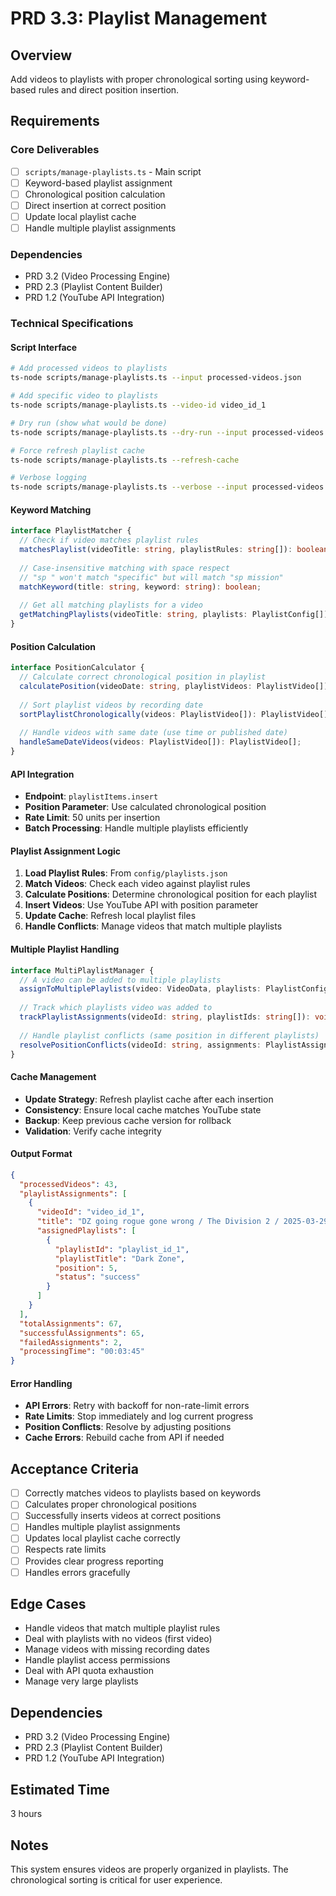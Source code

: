 # PRD 3.3: Playlist Management

## Overview
Add videos to playlists with proper chronological sorting using keyword-based rules and direct position insertion.

## Requirements

### Core Deliverables
- [ ] `scripts/manage-playlists.ts` - Main script
- [ ] Keyword-based playlist assignment
- [ ] Chronological position calculation
- [ ] Direct insertion at correct position
- [ ] Update local playlist cache
- [ ] Handle multiple playlist assignments

### Dependencies
- PRD 3.2 (Video Processing Engine)
- PRD 2.3 (Playlist Content Builder)
- PRD 1.2 (YouTube API Integration)

### Technical Specifications

#### Script Interface
```bash
# Add processed videos to playlists
ts-node scripts/manage-playlists.ts --input processed-videos.json

# Add specific video to playlists
ts-node scripts/manage-playlists.ts --video-id video_id_1

# Dry run (show what would be done)
ts-node scripts/manage-playlists.ts --dry-run --input processed-videos.json

# Force refresh playlist cache
ts-node scripts/manage-playlists.ts --refresh-cache

# Verbose logging
ts-node scripts/manage-playlists.ts --verbose --input processed-videos.json
```

#### Keyword Matching
```typescript
interface PlaylistMatcher {
  // Check if video matches playlist rules
  matchesPlaylist(videoTitle: string, playlistRules: string[]): boolean;
  
  // Case-insensitive matching with space respect
  // "sp " won't match "specific" but will match "sp mission"
  matchKeyword(title: string, keyword: string): boolean;
  
  // Get all matching playlists for a video
  getMatchingPlaylists(videoTitle: string, playlists: PlaylistConfig[]): PlaylistConfig[];
}
```

#### Position Calculation
```typescript
interface PositionCalculator {
  // Calculate correct chronological position in playlist
  calculatePosition(videoDate: string, playlistVideos: PlaylistVideo[]): number;
  
  // Sort playlist videos by recording date
  sortPlaylistChronologically(videos: PlaylistVideo[]): PlaylistVideo[];
  
  // Handle videos with same date (use time or published date)
  handleSameDateVideos(videos: PlaylistVideo[]): PlaylistVideo[];
}
```

#### API Integration
- **Endpoint**: `playlistItems.insert`
- **Position Parameter**: Use calculated chronological position
- **Rate Limit**: 50 units per insertion
- **Batch Processing**: Handle multiple playlists efficiently

#### Playlist Assignment Logic
1. **Load Playlist Rules**: From `config/playlists.json`
2. **Match Videos**: Check each video against playlist rules
3. **Calculate Positions**: Determine chronological position for each playlist
4. **Insert Videos**: Use YouTube API with position parameter
5. **Update Cache**: Refresh local playlist files
6. **Handle Conflicts**: Manage videos that match multiple playlists

#### Multiple Playlist Handling
```typescript
interface MultiPlaylistManager {
  // A video can be added to multiple playlists
  assignToMultiplePlaylists(video: VideoData, playlists: PlaylistConfig[]): Promise<void>;
  
  // Track which playlists video was added to
  trackPlaylistAssignments(videoId: string, playlistIds: string[]): void;
  
  // Handle playlist conflicts (same position in different playlists)
  resolvePositionConflicts(videoId: string, assignments: PlaylistAssignment[]): PlaylistAssignment[];
}
```

#### Cache Management
- **Update Strategy**: Refresh playlist cache after each insertion
- **Consistency**: Ensure local cache matches YouTube state
- **Backup**: Keep previous cache version for rollback
- **Validation**: Verify cache integrity

#### Output Format
```json
{
  "processedVideos": 43,
  "playlistAssignments": [
    {
      "videoId": "video_id_1",
      "title": "DZ going rogue gone wrong / The Division 2 / 2025-03-29",
      "assignedPlaylists": [
        {
          "playlistId": "playlist_id_1",
          "playlistTitle": "Dark Zone",
          "position": 5,
          "status": "success"
        }
      ]
    }
  ],
  "totalAssignments": 67,
  "successfulAssignments": 65,
  "failedAssignments": 2,
  "processingTime": "00:03:45"
}
```

#### Error Handling
- **API Errors**: Retry with backoff for non-rate-limit errors
- **Rate Limits**: Stop immediately and log current progress
- **Position Conflicts**: Resolve by adjusting positions
- **Cache Errors**: Rebuild cache from API if needed

## Acceptance Criteria
- [ ] Correctly matches videos to playlists based on keywords
- [ ] Calculates proper chronological positions
- [ ] Successfully inserts videos at correct positions
- [ ] Handles multiple playlist assignments
- [ ] Updates local playlist cache correctly
- [ ] Respects rate limits
- [ ] Provides clear progress reporting
- [ ] Handles errors gracefully

## Edge Cases
- Handle videos that match multiple playlist rules
- Deal with playlists with no videos (first video)
- Manage videos with missing recording dates
- Handle playlist access permissions
- Deal with API quota exhaustion
- Manage very large playlists

## Dependencies
- PRD 3.2 (Video Processing Engine)
- PRD 2.3 (Playlist Content Builder)
- PRD 1.2 (YouTube API Integration)

## Estimated Time
3 hours

## Notes
This system ensures videos are properly organized in playlists. The chronological sorting is critical for user experience.
